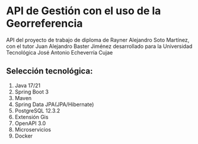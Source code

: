 # API de Gestión con el uso de la Georreferencia
API del proyecto de trabajo de diploma de Rayner Alejandro Soto Martínez, con el tutor Juan Alejandro Baster Jiménez 
desarrollado para la Universidad Tecnológica José Antonio Echeverría Cujae

## Selección tecnológica:
1. Java 17/21
2. Spring Boot 3
3. Maven
4. Spring Data JPA(JPA/Hibernate)
5. PostgreSQL 12.3.2
6. Extensión Gis
7. OpenAPI 3.0
8. Microservicios
9. Docker

